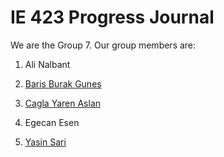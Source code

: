 # IE 423 Progress Journal

We are the Group 7. Our group members are:
1. Ali Nalbant
2. <p><a href="https://github.com/bbgunes.html">Baris Burak Gunes</a></p>
3. <p><a href="https://github.com/cyaslan.html">Cagla Yaren Aslan</a></p>
4. Egecan Esen
5. <p><a href="https://github.com/ysari.html">Yasin Sari</a></p>


